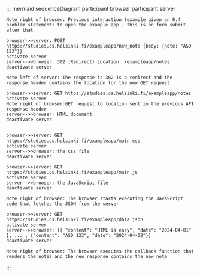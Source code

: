 ::: mermaid
sequenceDiagram
    participant browser
    participant server
   
    Note right of browser: Previous interaction (example given on 0.4 problem statement) to open the example app - this is on form submit after that

    browser->>server: POST https://studies.cs.helsinki.fi/exampleapp/new_note {body: {note: "ASD 123"}}
    activate server
    server-->>browser: 302 (Redirect) Location: /exampleapp/notes
    deactivate server
    
    Note left of server: The response is 302 is a redirect and the response header contains the location for the new GET request

    browser->>server: GET https://studies.cs.helsinki.fi/exampleapp/notes
    activate server
    Note right of browser:GET request to location sent in the previous API response header
    server-->>browser: HTML document
    deactivate server
    

    browser->>server: GET https://studies.cs.helsinki.fi/exampleapp/main.css
    activate server
    server-->>browser: the css file
    deactivate server

    browser->>server: GET https://studies.cs.helsinki.fi/exampleapp/main.js
    activate server
    server-->>browser: the JavaScript file
    deactivate server

    Note right of browser: The browser starts executing the JavaScript code that fetches the JSON from the server

    browser->>server: GET https://studies.cs.helsinki.fi/exampleapp/data.json
    activate server
    server-->>browser: [{ "content": "HTML is easy", "date": "2024-04-01" }, ... , {"content": "ASD 123", "date": "2024-04-02"}]
    deactivate server

    Note right of browser: The browser executes the callback function that renders the notes and the new response contains the new note
:::